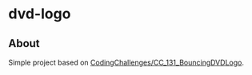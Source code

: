 # dvd-logo

## About

Simple project based on [CodingChallenges/CC_131_BouncingDVDLogo](https://github.com/CodingTrain/website/tree/master/CodingChallenges/CC_131_BouncingDVDLogo/P5).

